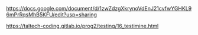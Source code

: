 https://docs.google.com/document/d/1zwZdzgXkrynoVdEnJ21cvfwYGHKL96mPrRqsMhB5KFU/edit?usp=sharing

https://taltech-coding.gitlab.io/prog2/testing/16_testimine.html

